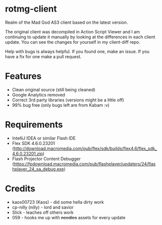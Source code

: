 # rotmg-client
Realm of the Mad God AS3 client based on the latest version.

The original client was decompiled in Action Script Viewer and I am continuing to update it manually by looking at the differences in each client update. You can see the changes for yourself in my client-diff repo.

Help with bugs is always helpful. If you found one, make an issue. If you have a fix for one make a pull request.

# Features

- Clean original source (still being cleaned)
- Google Analytics removed
- Correct 3rd party libraries (versions might be a little off)
- 99% bug free (only bugs left are from Kabam :v)

# Requirements

- IntelliJ IDEA or similar Flash IDE
- Flex SDK 4.6.0.23201 (http://download.macromedia.com/pub/flex/sdk/builds/flex4.6/flex_sdk_4.6.0.23201.zip)
- Flash Projector Content Debugger (https://fpdownload.macromedia.com/pub/flashplayer/updaters/24/flashplayer_24_sa_debug.exe)

# Credits

- kaos00723 (Kaos) - did some hella dirty work
- cp-nilly	(nilly) - lord and savior
- Slick - leaches off others work
- 059 - hooks me up with ~~needles~~ assets for every update
